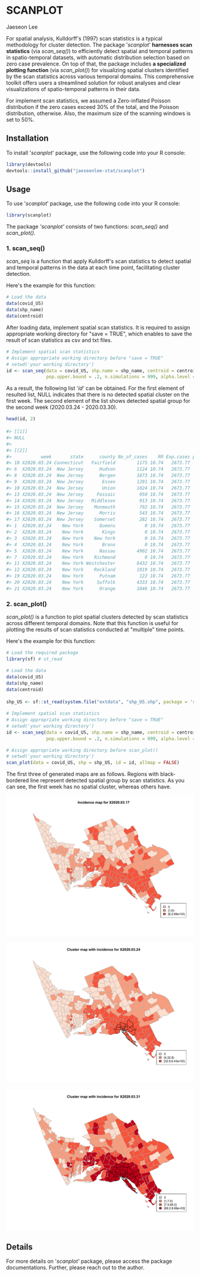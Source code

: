 # SCANPLOT

Jaeseon Lee

For spatial analysis, Kulldorff's (1997) scan statistics is a typical methodology for cluster detection. The package '*scanplot*' **harnesses scan statistics** (via *scan_seq()*) to efficiently detect spatial and temporal patterns in spatio-temporal datasets, with automatic distribution selection based on zero case prevalence. On top of that, the package includes **a specialized plotting function** (via *scan_plot()*) for visualizing spatial clusters identified by the scan statistics across various temporal domains. This comprehensive toolkit offers users a streamlined solution for robust analyses and clear visualizations of spatio-temporal patterns in their data.

For implement scan statistics, we assumed a Zero-inflated Poisson distribution if the zero cases exceed 30% of the total, and the Poisson distribution, otherwise. Also, the maximum size of the scanning windows is set to 50%.

## Installation

To install '*scanplot*' package, use the following code into your R console:

``` r
library(devtools)
devtools::install_github("jaeseonlee-stat/scanplot")
```

## Usage

To use '*scanplot*' package, use the following code into your R console:

``` r
library(scanplot)
```

The package *'scanplot'* consists of two functions: *scan_seq()* and *scan_plot()*.

### 1. scan_seq()

*scan_seq* is a function that apply Kulldorff's scan statistics to detect spatial and temporal patterns in the data at each time point, facilitating cluster detection.

Here's the example for this function:

``` r
# Load the data
data(covid_US)
data(shp_name)
data(centroid)
```

After loading data, implement spatial scan statistics. It is required to assign appropriate working directory for "save = TRUE", which enables to save the result of scan statistics as csv and txt files.

``` r
# Implement spatial scan statistics
# Assign appropriate working directory before "save = TRUE"
# setwd('your working directory')
id <- scan_seq(data = covid_US, shp.name = shp_name, centroid = centroid,
               pop.upper.bound = .2, n.simulations = 999, alpha.level = .05, save = FALSE)
```

As a result, the following list *'id'* can be obtained. For the first element of resulted list, NULL indicates that there is no detected spatial cluster on the first week. The second element of the list shows detected spatial group for the second week (2020.03.24 - 2020.03.30).

``` r
head(id, 2)

#> [[1]]
#> NULL
#> 
#> [[2]]
#>           week       state      county No_of_cases    RR Exp.cases pvalue total cluster.cases percent shp.order
#> 18 X2020.03.24 Connecticut   Fairfield        1175 10.74   2673.77  0.001 43035         28721   66.74        44
#> 6  X2020.03.24  New Jersey      Hudson        1124 10.74   2673.77  0.001 43035         28721   66.74        94
#> 8  X2020.03.24  New Jersey      Bergen        1873 10.74   2673.77  0.001 43035         28721   66.74        81
#> 9  X2020.03.24  New Jersey       Essex        1291 10.74   2673.77  0.001 43035         28721   66.74        89
#> 10 X2020.03.24  New Jersey       Union        1024 10.74   2673.77  0.001 43035         28721   66.74       104
#> 13 X2020.03.24  New Jersey     Passaic         950 10.74   2673.77  0.001 43035         28721   66.74        73
#> 14 X2020.03.24  New Jersey   Middlesex         913 10.74   2673.77  0.001 43035         28721   66.74       113
#> 15 X2020.03.24  New Jersey    Monmouth         792 10.74   2673.77  0.001 43035         28721   66.74       116
#> 16 X2020.03.24  New Jersey      Morris         543 10.74   2673.77  0.001 43035         28721   66.74        83
#> 17 X2020.03.24  New Jersey    Somerset         282 10.74   2673.77  0.001 43035         28721   66.74        99
#> 1  X2020.03.24    New York      Queens           0 10.74   2673.77  0.001 43035         28721   66.74        95
#> 2  X2020.03.24    New York       Kings           0 10.74   2673.77  0.001 43035         28721   66.74       102
#> 3  X2020.03.24    New York    New York           0 10.74   2673.77  0.001 43035         28721   66.74        91
#> 4  X2020.03.24    New York       Bronx           0 10.74   2673.77  0.001 43035         28721   66.74        86
#> 5  X2020.03.24    New York      Nassau        4902 10.74   2673.77  0.001 43035         28721   66.74        88
#> 7  X2020.03.24    New York    Richmond           0 10.74   2673.77  0.001 43035         28721   66.74       110
#> 11 X2020.03.24    New York Westchester        6432 10.74   2673.77  0.001 43035         28721   66.74        66
#> 12 X2020.03.24    New York    Rockland        1919 10.74   2673.77  0.001 43035         28721   66.74        68
#> 19 X2020.03.24    New York      Putnam         122 10.74   2673.77  0.001 43035         28721   66.74        58
#> 20 X2020.03.24    New York     Suffolk        4333 10.74   2673.77  0.001 43035         28721   66.74        98
#> 21 X2020.03.24    New York      Orange        1046 10.74   2673.77  0.001 43035         28721   66.74        50
```

### 2. scan_plot()

*scan_plot()* is a function to plot spatial clusters detected by scan statistics across different temporal domains. Note that this function is useful for plotting the results of scan statistics conducted at "multiple" time points.

Here's the example for this function:

``` r
# Load the required package
library(sf) # st_read
```

``` r
# Load the data
data(covid_US)
data(shp_name)
data(centroid)

shp_US <- sf::st_read(system.file("extdata", "shp_US.shp", package = 'scanplot'))
```

``` r
# Implement spatial scan statistics
# Assign appropriate working directory before "save = TRUE"
# setwd('your working directory')
id <- scan_seq(data = covid_US, shp.name = shp_name, centroid = centroid,
               pop.upper.bound = .2, n.simulations = 999, alpha.level = .05, save = FALSE)
```

``` r
# Assign appropriate working directory before scan_plot()
# setwd('your working directory')
scan_plot(data = covid_US, shp = shp_US, id = id, allmap = FALSE)
```

The first three of generated maps are as follows. Regions with black-bordered line represent detected spatial group by scan statistics. As you can see, the first week has no spatial cluster, whereas others have.

![](images/cluster_X2020.03.17.jpeg)

![](images/cluster_X2020.03.24.jpeg)

![](images/cluster_X2020.03.31.jpeg)

## Details

For more details on '*scanplot'* package, please access the package documentations. Further, please reach out to the author.

